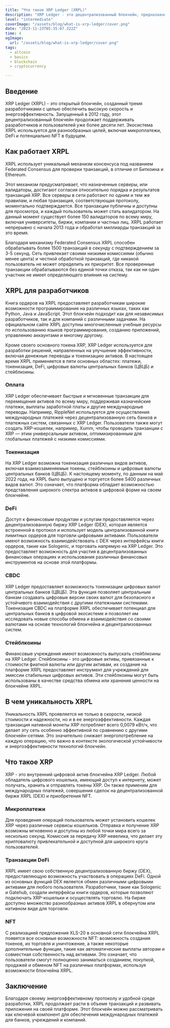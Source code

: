 ```yaml
---
title: "Что такое XRP Ledger (XRPL)"
description: "XRP Ledger - это децентрализованный блокчейн, предназначенный для эффективной и быстрой обработки транзакций, созданный для поддержки различных финансовых операций и токенизации активов. Он использует уникальный механизм консенсуса, обеспечивающий быстрые и недорогие транзакции, и предоставляет платформу для разнообразных приложений, таких как платежи, децентрализованные финансы (DeFi) и токенизация активов."
level: "intermediate"
coverImage: "/assets/blog/what-is-xrp-ledger/cover.png"
date: "2023-11-23T05:35:07.322Z"
time: 4
ogImage:
  url: "/assets/blog/what-is-xrp-ledger/cover.png"
tags:
  - altcoin
  - basics
  - blockchain
  - cryptocurrency

---
```



## Введение
XRP Ledger (XRPL) - это открытый блокчейн, созданный тремя разработчиками с целью обеспечить высокую скорость и энергоэффективность. Запущенный в 2012 году, этот децентрализованный блокчейн продолжает поддерживать разработчиков и пользователей уже более десяти лет. Экосистема XRPL используется для разнообразных целей, включая микроплатежи, DeFi и потенциально NFT в будущем.

## Как работает XRPL
XRPL использует уникальный механизм консенсуса под названием Federated Consensus для проверки транзакций, в отличие от Биткоина и Ethereum.

Этот механизм предусматривает, что назначенные серверы, или валидаторы, достигают согласия относительно порядка и результатов транзакций XRP. Все серверы в сети работают по одним и тем же правилам, и любая транзакция, соответствующая протоколу, моментально подтверждается. Все транзакции публичны и доступны для просмотра, и каждый пользователь может стать валидатором. На данный момент существует более 150 валидаторов по всему миру, включая университеты, биржи, компании и частных лиц. XRPL работает непрерывно с начала 2013 года и обработал миллиарды транзакций за это время.

Благодаря механизму Federated Consensus XRPL способен обрабатывать более 1500 транзакций в секунду с подтверждением за 3-5 секунд. Сеть привлекает своими низкими комиссиями (обычно менее цента) и честной обработкой транзакций, где никакой пользователь не может определить их приоритет. Все проверенные транзакции обрабатываются без единой точки отказа, так как ни один участник не имеет определяющего влияния на систему.

<!-- banner_place -->

## XRPL для разработчиков
Книга ордеров на XRPL предоставляет разработчикам широкие возможности программирования на различных языках, таких как Python, Java и JavaScript. Этот блокчейн подходит как для независимых разработчиков, так и для компаний с различными задачами. На официальном сайте XRPL доступны многочисленные учебные ресурсы по использованию языков программирования, созданию приложений, управлению аккаунтами и многому другому.

Кроме своего основного токена XRP, XRP Ledger используется для разработки решений, направленных на улучшение эффективности, включая денежные переводы и токенизацию активов. В настоящее время XRPL применяется в пяти основных областях: платежи, токенизация, DeFi, цифровые валюты центральных банков (ЦВЦБ) и стейблкоины.

### Оплата
XRP Ledger обеспечивает быстрые и мгновенные транзакции для перемещения активов по всему миру, поддерживая казначейские платежи, выплаты заработной платы и другие международные переводы. Например, RippleNet используется для осуществления международных платежей через децентрализованную сеть банков и платежных систем, связанных с XRP Ledger. Пользователи также могут создать XRP-кошелек, например, Xumm, чтобы проводить транзакции с XRP — этим универсальным активом, оптимизированным для глобальных платежей с низкими комиссиями.

### Токенизация
На XRP Ledger возможна токенизация различных видов активов, включая взаимозаменяемые токены, стейблкоины и цифровые валюты центральных банков (ЦВЦБ). К настоящему моменту, по данным на май 2022 года, на XRPL было выпущено и торгуется более 5400 различных видов валют. Это означает, что платформа обладает возможностью представления широкого спектра активов в цифровой форме на своем блокчейне.

### DeFi
Доступ к финансовым продуктам и услугам предоставляется через децентрализованную биржу XRP Ledger (DEX), которая является встроенной в протокол и использует модель централизованной книги лимитных ордеров для торговли цифровыми активами. Пользователи имеют возможность взаимодействовать с DEX через интерфейсы книги ордеров, такие как Sologenic, и торговать напрямую на XRP Ledger. Это предоставляет возможность для участия в децентрализованных финансовых операциях и использования различных финансовых инструментов на основе этой платформы.

### CBDC
XRP Ledger предоставляет возможность токенизации цифровых валют центральных банков (ЦВЦБ). Эта функция позволяет центральным банкам создавать цифровые версии своих валют для безопасного и устойчивого взаимодействия с другими платежными системами. Токенизация CBDC на платформе XRPL обеспечивает потенциал для центральных банков в цифровой экосистеме и позволяет им исследовать новые способы обмена и взаимодействия со своими валютами на основе технологий блокчейна и децентрализованных систем.

### Стейблкоины
Финансовые учреждения имеют возможность выпускать стейблкоины на XRP Ledger. Стейблкоины - это цифровые активы, привязанные к стоимости фиатной валюты или другим активам, их создание на платформе XRPL предоставляет инструмент для учреждений для эмиссии стабильных цифровых активов. Эти стейблкоины могут быть использованы в качестве средства обмена или хранения ценности на блокчейне XRPL.

## В чем уникальность XRPL
Уникальность XRPL проявляется не только в скорости, низкой стоимости и надежности, но и в ее энергоэффективности. Каждая транзакция нативной монеты XRP потребляет всего 0,0079 кВт/ч, что делает эту сеть особенно эффективной по сравнению с другими блокчейн-сетями. Это значительно снижает энергопотребление на каждую операцию, что важно в контексте экологической устойчивости и энергоэффективности технологий блокчейн.

## Что такое XRP
XRP - это внутренний цифровой актив блокчейна XRP Ledger. Любой обладатель цифрового кошелька, имеющий доступ к интернету, может получать, хранить и отправлять токены XRP. Он также применим для международных платежей, совершения сделок на децентрализованной бирже XRPL (DEX) и приобретения NFT.

### Микроплатежи
Для проведения операций пользователь может установить кошелек XRP через различные сервисы кошельков. Отправка и получение XRP возможны мгновенно и доступны из любой точки мира всего за несколько секунд. Комиссия за передачу XRP невелика, что делает эту криптовалюту привлекательной и доступной для широкого круга пользователей.

### Транзакции DeFi
XRPL имеет свою собственную децентрализованную биржу (DEX), предоставляющую возможность участвовать в операциях DeFi. Одной из основных функций DEX является обмен различными цифровыми активами для любого пользователя. Разработчики, такие как Sologenic и Gatehub, создали интерфейсы книги ордеров, которые позволяют подключать XRP-кошельки и осуществлять торговлю. На бирже доступно множество разнообразных активов XRPL в обернутом или нативном виде для торговли.

### NFT
С реализацией предложения XLS-20 в основной сети блокчейна XRPL появятся все основные возможности NFT: возможность создания токенов, их торговля и уничтожение, а также некоторые дополнительные функции, такие как автоматические выплаты авторам и совместная собственность над активами. Это означает, что пользователи смогут полноценно заниматься созданием, покупкой, продажей и обменом NFT на различных платформах, используя возможности блокчейна XRPL.

## Заключение
Благодаря своему энергоэффективному протоколу и удобной среде разработки, XRPL продолжает расти в объеме транзакций и развивать приложения на своей платформе. Этот блокчейн можно рассматривать как ключевой компонент для обеспечения международных платежей для банков, учреждений и компаний.
